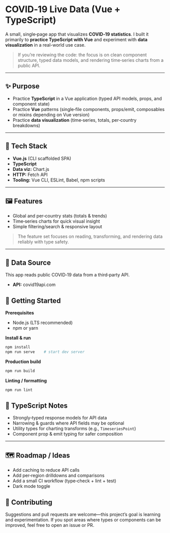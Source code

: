 # COVID‑19 Live Data (Vue + TypeScript)

A small, single‑page app that visualizes **COVID‑19 statistics**. I built it primarily to **practice TypeScript with Vue** and experiment with **data visualization** in a real-world use case.

> If you’re reviewing the code: the focus is on clean component structure, typed data models, and rendering time‑series charts from a public API.

---

## ✨ Purpose

* Practice **TypeScript** in a Vue application (typed API models, props, and component state)
* Practice **Vue** patterns (single‑file components, props/emit, composables or mixins depending on Vue version)
* Practice **data visualization** (time‑series, totals, per‑country breakdowns)

---

## 🧰 Tech Stack

* **Vue.js** (CLI scaffolded SPA)
* **TypeScript**
* **Data viz:** Chart.js
* **HTTP:** Fetch API
* **Tooling:** Vue CLI, ESLint, Babel, npm scripts

---

## 🖼️ Features

* Global and per‑country stats (totals & trends)
* Time‑series charts for quick visual insight
* Simple filtering/search & responsive layout

> The feature set focuses on reading, transforming, and rendering data reliably with type safety.

---

## 🔌 Data Source

This app reads public COVID‑19 data from a third‑party API.

* **API:** covid19api.com

## 🚀 Getting Started

**Prerequisites**

* Node.js (LTS recommended)
* npm or yarn

**Install & run**

```bash
npm install
npm run serve    # start dev server
```

**Production build**

```bash
npm run build
```

**Linting / formatting**

```bash
npm run lint
```

## 🧪 TypeScript Notes

* Strongly‑typed response models for API data
* Narrowing & guards where API fields may be optional
* Utility types for charting transforms (e.g., `TimeseriesPoint`)
* Component prop & emit typing for safer composition

---

## 🗺️ Roadmap / Ideas

* Add caching to reduce API calls
* Add per‑region drilldowns and comparisons
* Add a small CI workflow (type‑check + lint + test)
* Dark mode toggle

## 🤝 Contributing

Suggestions and pull requests are welcome—this project’s goal is learning and experimentation. If you spot areas where types or components can be improved, feel free to open an issue or PR.
